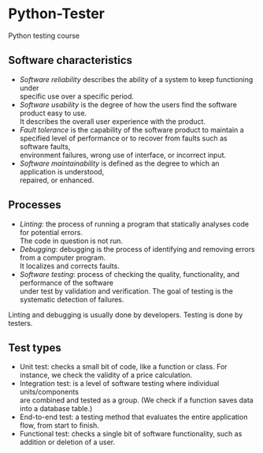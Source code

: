 # Python-Tester
Python testing course




## Software characteristics 

- *Software reliability* describes the ability of a system to keep functioning under  
  specific use over a specific period.  
- *Software usability* is the degree of how the users find the software product easy to use.  
  It describes the overall user experience with the product.  
- *Fault tolerance* is the capability of the software product to maintain a  
  specified level of performance or to recover from faults such as software faults,  
  environment failures, wrong use of interface, or incorrect input.  
- *Software maintainability* is defined as the degree to which an application is understood,  
  repaired, or enhanced.  

## Processes 

 - *Linting*: the process of running a program that statically analyses code for potential errors.  
   The code in question is not run.  
 - *Debugging*: debugging is the process of identifying and removing errors from a computer program.  
   It localizes and corrects faults.  
 - *Software testing*:  process of checking the quality, functionality, and performance of the software  
   under test by validation and verification. The goal of testing is the systematic detection of failures.  

Linting and debugging is usually done by developers. Testing is done by testers. 


## Test types

- Unit test: checks a small bit of code, like a function or class. For instance, we check the validity
  of a price calculation.  
- Integration test: is a level of software testing where individual units/components  
  are combined and tested as a group. (We check if a function saves data into a database table.)  
- End-to-end test: a testing method that evaluates the entire application flow, from start to finish.
- Functional test: checks a single bit of software functionality, such as addition or deletion of a user.



